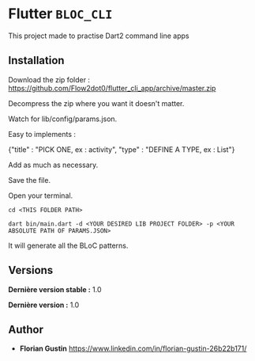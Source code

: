 # Flutter ``BLOC_CLI``


This project made to practise Dart2 command line apps 

## Installation

Download the zip folder : https://github.com/Flow2dot0/flutter_cli_app/archive/master.zip

Decompress the zip where you want it doesn't matter.

Watch for lib/config/params.json.

Easy to implements :

{"title" : "PICK ONE, ex : activity", "type" :  "DEFINE A TYPE, ex : List<String>"}
  
Add as much as necessary.

Save the file.

Open your terminal.

``cd <THIS FOLDER PATH>``

``dart bin/main.dart -d <YOUR DESIRED LIB PROJECT FOLDER> -p <YOUR ABSOLUTE PATH OF PARAMS.JSON>``

It will generate all the BLoC patterns.

## Versions

**Dernière version stable :** 1.0

**Dernière version :** 1.0

## Author

* **Florian Gustin**
https://www.linkedin.com/in/florian-gustin-26b22b171/
